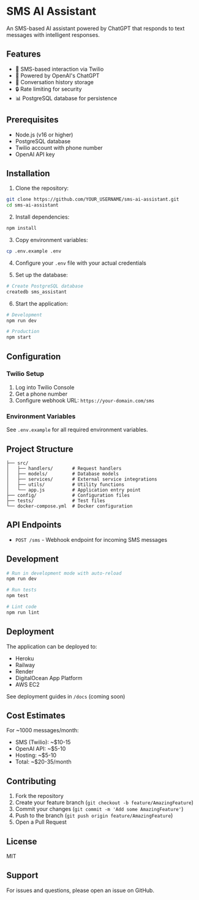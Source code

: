 # SMS AI Assistant

An SMS-based AI assistant powered by ChatGPT that responds to text messages with intelligent responses.

## Features

- 📱 SMS-based interaction via Twilio
- 🤖 Powered by OpenAI's ChatGPT
- 💾 Conversation history storage
- 🔒 Rate limiting for security
- 📊 PostgreSQL database for persistence

## Prerequisites

- Node.js (v16 or higher)
- PostgreSQL database
- Twilio account with phone number
- OpenAI API key

## Installation

1. Clone the repository:
```bash
git clone https://github.com/YOUR_USERNAME/sms-ai-assistant.git
cd sms-ai-assistant
```

2. Install dependencies:
```bash
npm install
```

3. Copy environment variables:
```bash
cp .env.example .env
```

4. Configure your `.env` file with your actual credentials

5. Set up the database:
```bash
# Create PostgreSQL database
createdb sms_assistant
```

6. Start the application:
```bash
# Development
npm run dev

# Production
npm start
```

## Configuration

### Twilio Setup
1. Log into Twilio Console
2. Get a phone number
3. Configure webhook URL: `https://your-domain.com/sms`

### Environment Variables
See `.env.example` for all required environment variables.

## Project Structure

```
├── src/
│   ├── handlers/       # Request handlers
│   ├── models/         # Database models
│   ├── services/       # External service integrations
│   ├── utils/          # Utility functions
│   └── app.js          # Application entry point
├── config/             # Configuration files
├── tests/              # Test files
└── docker-compose.yml  # Docker configuration
```

## API Endpoints

- `POST /sms` - Webhook endpoint for incoming SMS messages

## Development

```bash
# Run in development mode with auto-reload
npm run dev

# Run tests
npm test

# Lint code
npm run lint
```

## Deployment

The application can be deployed to:
- Heroku
- Railway
- Render
- DigitalOcean App Platform
- AWS EC2

See deployment guides in `/docs` (coming soon)

## Cost Estimates

For ~1000 messages/month:
- SMS (Twilio): ~$10-15
- OpenAI API: ~$5-10
- Hosting: ~$5-10
- Total: ~$20-35/month

## Contributing

1. Fork the repository
2. Create your feature branch (`git checkout -b feature/AmazingFeature`)
3. Commit your changes (`git commit -m 'Add some AmazingFeature'`)
4. Push to the branch (`git push origin feature/AmazingFeature`)
5. Open a Pull Request

## License

MIT

## Support

For issues and questions, please open an issue on GitHub.
